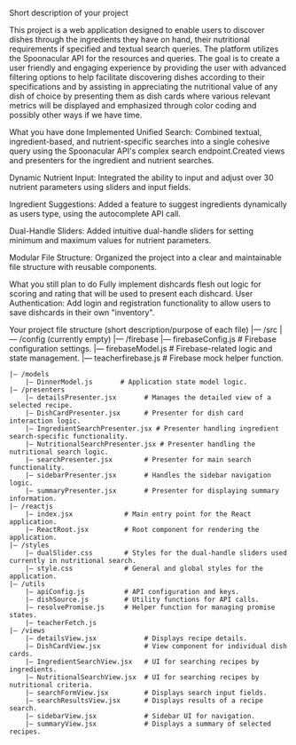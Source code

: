 
Short description of your project

This project is a web application designed to enable users to discover dishes through the ingredients they have on hand, their nutritional requirements if specified and textual search queries. The platform utilizes the Spoonacular API for the resources and queries. The goal is to create a user friendly and engaging experience by providing the user with advanced filtering options to help facilitate discovering dishes according to their specifications and by assisting in appreciating the nutritional value of any dish of choice by presenting them as dish cards where various relevant metrics will be displayed and emphasized through color coding and possibly other ways if we have time.

What you have done
Implemented Unified Search: Combined textual, ingredient-based, and nutrient-specific searches into a single cohesive query using the Spoonacular API's complex search endpoint.Created views and presenters for the ingredient and nutrient searches.

Dynamic Nutrient Input: Integrated the ability to input and adjust over 30 nutrient parameters using sliders and input fields.

Ingredient Suggestions: Added a feature to suggest ingredients dynamically as users type, using the autocomplete API call.

Dual-Handle Sliders: Added intuitive dual-handle sliders for setting minimum and maximum values for nutrient parameters.

Modular File Structure: Organized the project into a clear and maintainable file structure with reusable components.

What you still plan to do
Fully implement dishcards
flesh out logic for scoring and rating that will be used to present each dishcard.
User Authentication: Add login and registration functionality to allow users to save dishcards in their own "inventory".


Your project file structure (short description/purpose of each file)
|— /src
    |— /config (currently empty)
    |— /firebase
        |— firebaseConfig.js    # Firebase configuration settings.
        |— firebaseModel.js     # Firebase-related logic and state management.
        |— teacherfirebase.js   # Firebase mock helper function.
        
    |— /models
        |— DinnerModel.js       # Application state model logic.
    |— /presenters
        |— detailsPresenter.jsx       # Manages the detailed view of a selected recipe.
        |— DishCardPresenter.jsx      # Presenter for dish card interaction logic.
        |— IngredientSearchPresenter.jsx # Presenter handling ingredient search-specific functionality.
        |— NutritionalSearchPresenter.jsx # Presenter handling the nutritional search logic.
        |— searchPresenter.jsx        # Presenter for main search functionality.
        |— sidebarPresenter.jsx       # Handles the sidebar navigation logic.
        |— summaryPresenter.jsx       # Presenter for displaying summary information.
    |— /reactjs
        |— index.jsx             # Main entry point for the React application.
        |— ReactRoot.jsx         # Root component for rendering the application.
    |— /styles
        |— dualSlider.css        # Styles for the dual-handle sliders used currently in nutritional search.
        |— style.css             # General and global styles for the application.
    |— /utils
        |— apiConfig.js          # API configuration and keys.
        |— dishSource.js         # Utility functions for API calls.
        |— resolvePromise.js     # Helper function for managing promise states.
        |— teacherFetch.js       
    |— /views
        |— detailsView.jsx            # Displays recipe details.
        |— DishCardView.jsx           # View component for individual dish cards.
        |— IngredientSearchView.jsx   # UI for searching recipes by ingredients.
        |— NutritionalSearchView.jsx  # UI for searching recipes by nutritional criteria.
        |— searchFormView.jsx         # Displays search input fields.
        |— searchResultsView.jsx      # Displays results of a recipe search.
        |— sidebarView.jsx            # Sidebar UI for navigation.
        |— summaryView.jsx            # Displays a summary of selected recipes.
